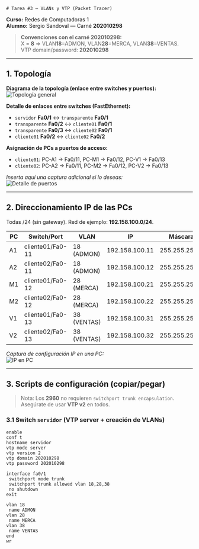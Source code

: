     # Tarea #3 — VLANs y VTP (Packet Tracer)
**Curso:** Redes de Computadoras 1  
**Alumno:** Sergio Sandoval — Carné **202010298**  


> **Convenciones con el carné 202010298:**  
> X = **8** ⇒ VLAN**18**=ADMON, VLAN**28**=MERCA, VLAN**38**=VENTAS.  
> VTP domain/password: **202010298**

---

## 1. Topología

**Diagrama de la topología (enlace entre switches y puertos):**  
![Topología general](<-- pega_la_URL_aquí --> "Captura: Topología")

**Detalle de enlaces entre switches (FastEthernet):**
- `servidor` **Fa0/1** ↔ `transparente` **Fa0/1**
- `transparente` **Fa0/2** ↔ `cliente01` **Fa0/1**
- `transparente` **Fa0/3** ↔ `cliente02` **Fa0/1**
- `cliente01` **Fa0/2** ↔ `cliente02` **Fa0/2**

**Asignación de PCs a puertos de acceso:**
- `cliente01`: PC-A1 → Fa0/11, PC-M1 → Fa0/12, PC-V1 → Fa0/13  
- `cliente02`: PC-A2 → Fa0/11, PC-M2 → Fa0/12, PC-V2 → Fa0/13

*Inserta aquí una captura adicional si lo deseas:*  
![Detalle de puertos](<-- pega_la_URL_aquí --> "Captura: Puertos de acceso")

---

## 2. Direccionamiento IP de las PCs

Todas /24 (sin gateway). Red de ejemplo: **192.158.100.0/24**.

| PC  | Switch/Port | VLAN | IP             | Máscara        |
|-----|-------------|------|----------------|----------------|
| A1  | cliente01/Fa0-11 | 18 (ADMON) | 192.158.100.11 | 255.255.255.0 |
| A2  | cliente02/Fa0-11 | 18 (ADMON) | 192.158.100.12 | 255.255.255.0 |
| M1  | cliente01/Fa0-12 | 28 (MERCA) | 192.158.100.21 | 255.255.255.0 |
| M2  | cliente02/Fa0-12 | 28 (MERCA) | 192.158.100.22 | 255.255.255.0 |
| V1  | cliente01/Fa0-13 | 38 (VENTAS)| 192.158.100.31 | 255.255.255.0 |
| V2  | cliente02/Fa0-13 | 38 (VENTAS)| 192.158.100.32 | 255.255.255.0 |

*Captura de configuración IP en una PC:*  
![IP en PC](<-- pega_la_URL_aquí --> "Captura: IP de PC")

---

## 3. Scripts de configuración (copiar/pegar)

> Nota: Los **2960** no requieren `switchport trunk encapsulation`.  
> Asegúrate de usar **VTP v2** en todos.

### 3.1 Switch `servidor` (VTP **server** + creación de VLANs)
```plaintext
enable
conf t
hostname servidor
vtp mode server
vtp version 2
vtp domain 202010298
vtp password 202010298

interface fa0/1
 switchport mode trunk
 switchport trunk allowed vlan 18,28,38
 no shutdown
exit

vlan 18
 name ADMON
vlan 28
 name MERCA
vlan 38
 name VENTAS
end
wr
